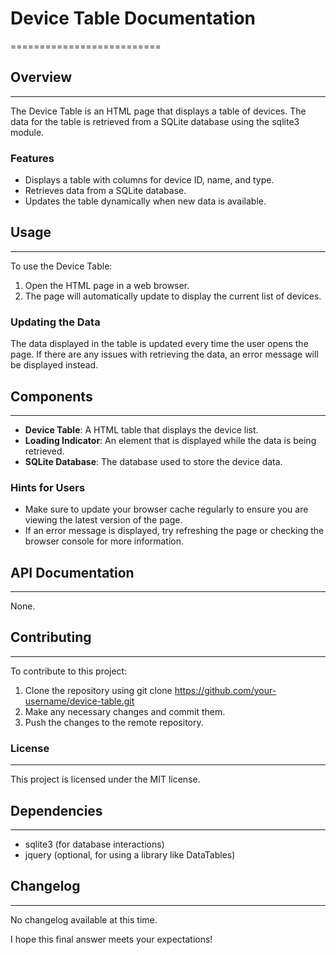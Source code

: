 # Device Table Documentation
==========================

## Overview
--------

The Device Table is an HTML page that displays a table of devices. The data for the table is retrieved from a SQLite database using the sqlite3 module.

### Features

* Displays a table with columns for device ID, name, and type.
* Retrieves data from a SQLite database.
* Updates the table dynamically when new data is available.

## Usage
-----

To use the Device Table:

1. Open the HTML page in a web browser.
2. The page will automatically update to display the current list of devices.

### Updating the Data

The data displayed in the table is updated every time the user opens the page. If there are any issues with retrieving the data, an error message will be displayed instead.

## Components
------------

* **Device Table**: A HTML table that displays the device list.
* **Loading Indicator**: An element that is displayed while the data is being retrieved.
* **SQLite Database**: The database used to store the device data.

### Hints for Users

* Make sure to update your browser cache regularly to ensure you are viewing the latest version of the page.
* If an error message is displayed, try refreshing the page or checking the browser console for more information.

## API Documentation
-------------------

None.

## Contributing
--------------

To contribute to this project:

1. Clone the repository using git clone https://github.com/your-username/device-table.git
2. Make any necessary changes and commit them.
3. Push the changes to the remote repository.

### License
----

This project is licensed under the MIT license.

## Dependencies
------------

* sqlite3 (for database interactions)
* jquery (optional, for using a library like DataTables)

## Changelog
---------

No changelog available at this time.

I hope this final answer meets your expectations!